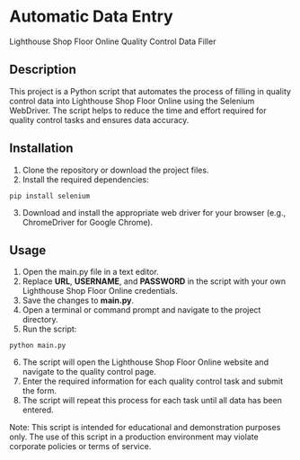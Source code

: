 # Automatic Data Entry
Lighthouse Shop Floor Online Quality Control Data Filler

## Description
This project is a Python script that automates the process of filling in quality control data into Lighthouse Shop Floor Online using the Selenium WebDriver. The script helps to reduce the time and effort required for quality control tasks and ensures data accuracy.

## Installation
1. Clone the repository or download the project files.
2. Install the required dependencies:

```
pip install selenium
```

3. Download and install the appropriate web driver for your browser (e.g., ChromeDriver for Google Chrome).

## Usage
1. Open the main.py file in a text editor.
2. Replace **URL**, **USERNAME**, and **PASSWORD** in the script with your own Lighthouse Shop Floor Online credentials.
3. Save the changes to **main.py**.
4. Open a terminal or command prompt and navigate to the project directory.
5. Run the script:

```
python main.py
```

6. The script will open the Lighthouse Shop Floor Online website and navigate to the quality control page.
7. Enter the required information for each quality control task and submit the form.
8. The script will repeat this process for each task until all data has been entered.

Note: This script is intended for educational and demonstration purposes only. The use of this script in a production environment may violate corporate policies or terms of service.
